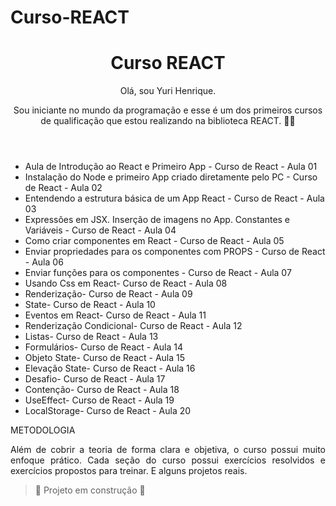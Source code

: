 # Curso-REACT

<h1 align="center"> Curso REACT </h1>
<header>
Olá, sou Yuri Henrique.

Sou iniciante no mundo da programação e esse é um dos primeiros cursos de qualificação que estou realizando na biblioteca  REACT. 🌟🚀

 

</header>
<body>
<ul>
 <li>Aula de Introdução ao React e Primeiro App - Curso de React - Aula 01</li>
<li>Instalação do Node e primeiro App criado diretamente pelo PC - Curso de React - Aula 02</li>
<li>Entendendo a estrutura básica de um App React - Curso de React - Aula 03</li>
<li>Expressões em JSX. Inserção de imagens no App. Constantes e Variáveis - Curso de React - Aula 04</li>
<li>Como criar componentes em React - Curso de React - Aula 05</li>
<li>Enviar propriedades para os componentes com PROPS - Curso de React - Aula 06</li>
<li>Enviar funções para os componentes - Curso de React - Aula 07</li>
<li>Usando Css em React- Curso de React - Aula 08</li>
<li>Renderização- Curso de React - Aula 09</li>
<li>State- Curso de React - Aula 10</li>
<li>Eventos em React- Curso de React - Aula 11</li>
<li>Renderização Condicional- Curso de React - Aula 12</li>
<li>Listas- Curso de React - Aula 13</li>
<li>Formulários- Curso de React - Aula 14</li>
<li>Objeto State- Curso de React - Aula 15</li>
<li>Elevação State- Curso de React - Aula 16</li>
<li>Desafio- Curso de React - Aula 17</li>
<li>Contenção- Curso de React - Aula 18</li>
<li>UseEffect- Curso de React - Aula 19</li>
<li>LocalStorage- Curso de React - Aula 20</li>
 </ul>


METODOLOGIA
<p align ="justify">Além de cobrir a teoria de forma clara e objetiva, o curso possui muito enfoque prático. Cada seção do curso possui exercícios resolvidos e exercícios propostos para  treinar. E alguns  projetos  reais. </p>

> :construction: Projeto em construção :construction:
